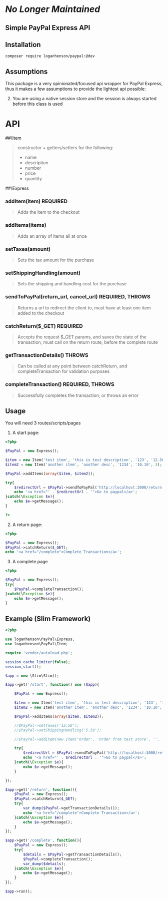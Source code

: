 # *No Longer Maintained*

## Simple PayPal Express API

## Installation

```
composer require loganhenson/paypal:@dev
```
 
## Assumptions

This package is a very opinionated/focused api wrapper for PayPal Express, thus it makes a few assumptions to provide the lightest api possible:

2. You are using a native session store and the session is always started before this class is used

# API

##\Item

> constructor + getters/setters for the following:
> 
> - name
> - description
> - number
> - price
> - quantity

##\Express

### addItem(item) REQUIRED
> Adds the item to the checkout

### addItems(items)
> Adds an array of items all at once

### setTaxes(amount)
> Sets the tax amount for the purchase

### setShippingHandling(amount)
> Sets the shipping and handling cost for the purchase

### sendToPayPal(return\_url, cancel\_url) REQUIRED, THROWS
> Returns a url to redirect the client to, must have at least one item added to the checkout

### catchReturn($_GET) REQUIRED
> Accepts the request $_GET params, and saves the state of the transaction, must call on the return route, before the complete route

### getTransactionDetails() THROWS
> Can be called at any point between catchReturn, and completeTransaction for validation purposes

### completeTransaction() REQUIRED, THROWS
> Successfully completes the transaction, or throws an error

## Usage

You will need 3 routes/scripts/pages

1. A start page:

```php
<?php

$PayPal = new Express();

$item = new Item('test item', 'this is test description', '123', '12.50', 5);
$item2 = new Item('another item', 'another desc', '1234', '10.10', 3);

$PayPal->addItems(array($item, $item2));

try{
    $redirectUrl = $PayPal->sendToPayPal('http://localhost:3000/return', 'http://localhost:3000/cancel');
    echo '<a href="' . $redirectUrl . '">Go to paypal</a>';
}catch(\Exception $e){
    echo $e->getMessage();
}

?>
```

2. A return page:

```php
<?php

$PayPal = new Express();
$PayPal->catchReturn($_GET);
echo '<a href="/complete">Complete Transaction</a>';

```

3. A complete page

```php
<?php

$PayPal = new Express();
try{
    $PayPal->completeTransaction();
}catch(\Exception $e){
    echo $e->getMessage();
}

```


## Example (Slim Framework)

```php
<?php

use loganhenson\PayPal\Express;
use loganhenson\PayPal\Item;

require 'vendor/autoload.php';

session_cache_limiter(false);
session_start();

$app = new \Slim\Slim();

$app->get('/start', function() use ($app){

    $PayPal = new Express();

    $item = new Item('test item', 'this is test description', '123', '12.50', 5);
    $item2 = new Item('another item', 'another desc', '1234', '10.10', 3);

    $PayPal->addItems(array($item, $item2));

    //$PayPal->setTaxes('12.50');
    //$PayPal->setShippingHandling('5.59');

    //$PayPal->addItem(new Item('Order', 'Order from test store', '', '50.55', 1));

    try{
        $redirectUrl = $PayPal->sendToPayPal('http://localhost:3000/return', 'http://localhost:3000/cancel');
        echo '<a href="' . $redirectUrl . '">Go to paypal</a>';
    }catch(\Exception $e){
        echo $e->getMessage();
    }

});

$app->get('/return', function(){
    $PayPal = new Express();
    $PayPal->catchReturn($_GET);
    try{
        var_dump($PayPal->getTransactionDetails());
        echo '<a href="/complete">Complete Transaction</a>';
    }catch(\Exception $e){
        echo $e->getMessage();
    }
});

$app->get('/complete', function(){
    $PayPal = new Express();
    try{
        $details = $PayPal->getTransactionDetails();
        $PayPal->completeTransaction();
        var_dump($details);
    }catch(\Exception $e){
        echo $e->getMessage();
    }
});

$app->run();
```
